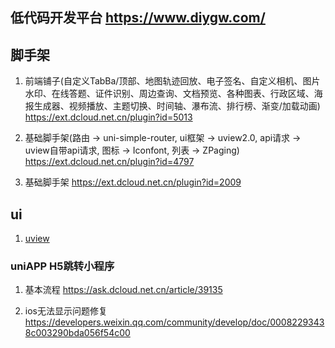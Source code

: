 

## 低代码开发平台  https://www.diygw.com/

## 脚手架
1. 前端铺子(自定义TabBa/顶部、地图轨迹回放、电子签名、自定义相机、图片水印、在线答题、证件识别、周边查询、文档预览、各种图表、行政区域、海报生成器、视频播放、主题切换、时间轴、瀑布流、排行榜、渐变/加载动画)  https://ext.dcloud.net.cn/plugin?id=5013
 
2. 基础脚手架(路由 -> uni-simple-router, ui框架 -> uview2.0, api请求 -> uview自带api请求, 图标 -> Iconfont, 列表 -> ZPaging)  https://ext.dcloud.net.cn/plugin?id=4797

3. 基础脚手架 https://ext.dcloud.net.cn/plugin?id=2009
   
## ui
1. [uview](https://www.uviewui.com/)

### uniAPP H5跳转小程序

1. 基本流程
   https://ask.dcloud.net.cn/article/39135

2. ios无法显示问题修复
   https://developers.weixin.qq.com/community/develop/doc/00082293438c003290bda056f54c00